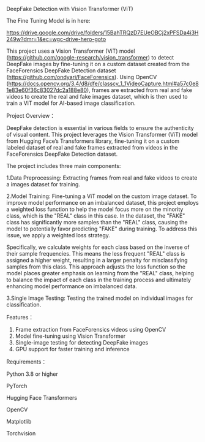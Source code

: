 DeepFake Detection with Vision Transformer (ViT)


The Fine Tuning Model is in here: 

https://drive.google.com/drive/folders/15BahTRQzD7EUeOBCj2xPFSDa4i3H249w?dmr=1&ec=wgc-drive-hero-goto


This project uses a Vision Transformer (ViT) model (https://github.com/google-research/vision_transformer) to detect DeepFake images by fine-tuning it on a custom dataset created from the FaceForensics DeepFake Detection dataset (https://github.com/ondyari/FaceForensics). Using OpenCV (https://docs.opencv.org/3.4/d8/dfe/classcv_1_1VideoCapture.html#a57c0e81e83e60f36c83027dc2a188e80), frames are extracted from real and fake videos to create the real and fake images dataset, which is then used to train a ViT model for AI-based image classification.


Project Overview：

DeepFake detection is essential in various fields to ensure the authenticity of visual content. This project leverages the Vision Transformer (ViT) model from Hugging Face’s Transformers library, fine-tuning it on a custom labeled dataset of real and fake frames extracted from videos in the FaceForensics DeepFake Detection dataset.

The project includes three main components:

1.Data Preprocessing: Extracting frames from real and fake videos to create a images dataset for training. 

2.Model Training: Fine-tuning a ViT model on the custom image dataset. 
To improve model performance on an imbalanced dataset, this project employs a weighted loss function to help the model focus more on the minority class, which is the "REAL" class in this case. In the dataset, the "FAKE" class has significantly more samples than the "REAL" class, causing the model to potentially favor predicting "FAKE" during training. To address this issue, we apply a weighted loss strategy.

Specifically, we calculate weights for each class based on the inverse of their sample frequencies. This means the less frequent "REAL" class is assigned a higher weight, resulting in a larger penalty for misclassifying samples from this class. This approach adjusts the loss function so the model places greater emphasis on learning from the "REAL" class, helping to balance the impact of each class in the training process and ultimately enhancing model performance on imbalanced data.

3.Single Image Testing: Testing the trained model on individual images for classification.

Features：

1. Frame extraction from FaceForensics videos using OpenCV
2. Model fine-tuning using Vision Transformer
3. Single-image testing for detecting DeepFake images
4. GPU support for faster training and inference

Requirements：

Python 3.8 or higher

PyTorch

Hugging Face Transformers

OpenCV

Matplotlib

Torchvision
